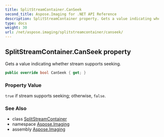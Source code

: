 ```yaml
---
title: SplitStreamContainer.CanSeek
second_title: Aspose.Imaging for .NET API Reference
description: SplitStreamContainer property. Gets a value indicating whether stream supports seeking
type: docs
weight: 30
url: /net/aspose.imaging/splitstreamcontainer/canseek/
---
```

## SplitStreamContainer.CanSeek property

Gets a value indicating whether stream supports seeking.

```csharp
public override bool CanSeek { get; }
```

### Property Value

`true` if stream supports seeking; otherwise, `false`.

### See Also

* class [SplitStreamContainer](../)
* namespace [Aspose.Imaging](../../splitstreamcontainer/)
* assembly [Aspose.Imaging](../../../)


